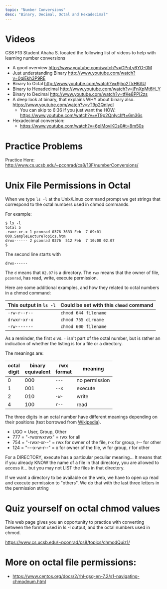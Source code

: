 ```yaml
---
topic: "Number Conversions"
desc: "Binary, Decimal, Octal and Hexadecimal"
---
```


# Videos

CS8 F13 Student Ahaha S. located the following list of videos to help with learning number conversions
 
* A good overview <http://www.youtube.com/watch?v=GPnLy6YO-0M>
* Just understanding Binary <http://www.youtube.com/watch?v=0qjEkh3P9RE>
* Binary to Octal <http://www.youtube.com/watch?v=9jho2TkH6AU>
* Binary to Hexadecimal <http://www.youtube.com/watch?v=jFnXpMt6H_Y>
* Binary to Decimal <http://www.youtube.com/watch?v=tfKe8PPI2zs>
* A deep look at binary, that explains WHY about binary also. <https://www.youtube.com/watch?v=vT9p2QnIycI>
   * You can skip to 6:36 if you just want the HOW:  <https://www.youtube.com/watch?v=vT9p2QnIycI#t=6m36s>
* Hexadecimal conversion:
   * <https://www.youtube.com/watch?v=6plMoviKDs0#t=8m50s>

# Practice Problems

Practice Here: <http://www.cs.ucsb.edu/~pconrad/cs8/13F/numberConversions/>

# Unix File Permissions in Octal

When we type `ls -l` at the Unix/Linux command prompt we get strings that correspond to the octal numbers used in chmod commands. 

For example:

```
$ ls -l
total 5
-rwxr-xr-x 1 pconrad 0376 3633 Feb  7 09:01 000.SampleLectureTopics.htm
drwx------ 2 pconrad 0376  512 Feb  7 10:00 02.07
$ 
```

The second line starts with 

```
drwx------
```

The `d` means that `02.07` is a directory. The `rwx` means that the owner of file, `pconrad`, has read, write, execute 
permission.

Here are some additional examples, and how they related to octal numbers in a chmod command:

| This output in `ls -l` | Could be set with this `chmod` command |
|------------------------|----------------------------------------|
| `-rw-r--r--`           | `chmod 644 filename` |
| `drwxr-xr-x`           | `chmod 755 dirname`  |
| `-rw-------`           | `chmod 600 filename` | 

As a reminder, the first `d` vs. `-` isn't part of the octal number, but is rather an indication of whether the listing is for a file or a directory.

The meanings are:

| octal <br> digit | binary <br> equivalent | rwx <br> format | meaning |
|---|-----|-------|---------------|
| 0 | 000 | `---` | no permission |
| 1 | 001 | `--x` | execute |
| 2 | 010 | `-w-` | write |
| 4 | 100 | `r--` | read |


The three digits in an octal number have different meanings depending on their positions (text borrowed from <a href="http://en.wikipedia.org/wiki/File_system_permissions#Octal_notation">Wikipedia</a>). </p>
<ul>
      <li> UGO = User, Group, Other</li>
      <li>777 = &quot;-rwxrwxrwx&quot; = rwx for all</li>
      <li>754 = &quot;-rwxr-xr--&quot; = rwx for owner of the file, r-x for group, r-- for other</li>
      <li>124 = &quot;---x-w-r--&quot; = x for owner of the file, w for group, r for other</li>
</ul>

For a DIRECTORY, execute has a particular peculiar meaning...
  It means that if you already KNOW the name of a file in that directory,
  you are allowed to access it... but you may not LIST the files in that
  directory.

If we want a directory to be available on the web, we have to open up
read and execute permission to "others".  We do that with the last three
letters in the permission string


# Quiz yourself on octal chmod values 

This web page gives you an opportunity to practice with converting between the format used in ls -l output, and the octal numbers used in chmod.

<https://www.cs.ucsb.edu/~pconrad/cs8/topics/chmodQuiz1/>

# More on octal file permissions:

* <https://www.centos.org/docs/2/rhl-gsg-en-7.2/s1-navigating-chmodnum.html>
